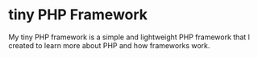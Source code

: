 # tiny PHP Framework

My tiny PHP framework is a simple and lightweight PHP framework that I created to learn more about PHP and how frameworks work.